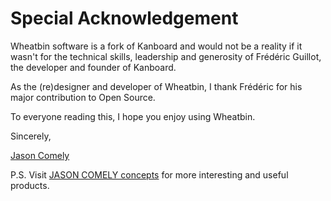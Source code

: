 Special Acknowledgement
============

Wheatbin software is a fork of Kanboard and would not be a reality if it wasn't for the technical skills, leadership and generosity of Frédéric Guillot, the developer and founder of Kanboard. 

As the (re)designer and developer of Wheatbin, I thank Frédéric for his major contribution to Open Source.

To everyone reading this, I hope you enjoy using Wheatbin.


Sincerely,

[Jason Comely](https://jasoncomely.com/)

P.S. Visit [JASON COMELY concepts](https://jasoncomely.com/) for more interesting and useful products. 
